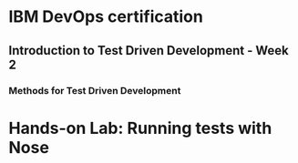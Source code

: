 # IBM DevOps certification
## Introduction to Test Driven Development - Week 2
### Methods for Test Driven Development

# Hands-on Lab: Running tests with Nose
